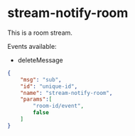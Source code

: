 # stream-notify-room

This is a room stream.

Events available:

 - deleteMessage

```json
{
    "msg": "sub",
    "id": "unique-id",
    "name": "stream-notify-room",
    "params":[
        "room-id/event",
        false
    ]
}
```
